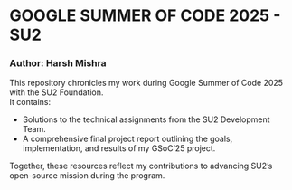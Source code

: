 # GOOGLE SUMMER OF CODE 2025 - SU2

### Author: Harsh Mishra

<p>
This repository chronicles my work during Google Summer of Code 2025 with the SU2 Foundation.</br>
It contains:
</p>

<ul>
  <li>Solutions to the technical assignments from the SU2 Development Team.</li>
  <li>A comprehensive final project report outlining the goals, implementation, and results of my GSoC’25 project.</li>
</ul>

<p>Together, these resources reflect my contributions to advancing SU2’s open-source mission during the program.</p>
